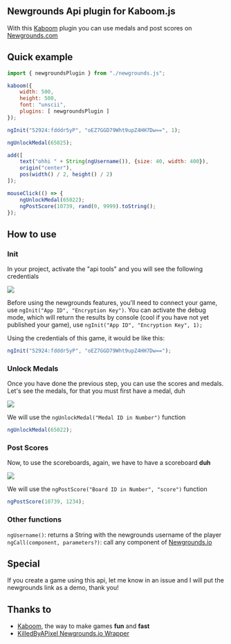 ## Newgrounds Api plugin for Kaboom.js

With this [Kaboom](https://github.com/replit/kaboom) plugin you can use medals and post scores on [Newgrounds.com](https://newgrounds.com)

## Quick example 

```.js
import { newgroundsPlugin } from "./newgrounds.js";

kaboom({
    width: 500,
    height: 500,
    font: "unscii",
    plugins: [ newgroundsPlugin ]
});

ngInit("52924:fdddr5yP", "oEZ7GGD79Wht9upZ4HH7Dw==", 1);

ngUnlockMedal(65025);

add([
    text("ohhi " + String(ngUsername()), {size: 40, width: 400}),
    origin("center"),
    pos(width() / 2, height() / 2)
]);

mouseClick(() => {
    ngUnlockMedal(65022);
    ngPostScore(10739, rand(0, 9999).toString();
});
```

## How to use 

### Init

In your project, activate the "api tools" and you will see the following credentials

![](https://imgur.com/l4W6YAV.png)

Before using the newgrounds features, you'll need to connect your game, use `ngInit("App ID", "Encryption Key")`. You can activate the debug mode, which will return the results by console (cool if you have not yet published your game), use `ngInit("App ID", "Encryption Key", 1);`


Using the credentials of this game, it would be like this:
```.js
ngInit("52924:fdddr5yP", "oEZ7GGD79Wht9upZ4HH7Dw==");

```

### Unlock Medals 

Once you have done the previous step, you can use the scores and medals. Let's see the medals, for that you must first have a medal, duh

![](https://imgur.com/VwzxtXn.png)

We will use the `ngUnlockMedal("Medal ID in Number")` function

```.js
ngUnlockMedal(65022);
```

### Post Scores

Now, to use the scoreboards, again, we have to have a scoreboard **duh**

![](https://imgur.com/ySpdtn3.png)

We will use the `ngPostScore("Board ID in Number", "score")` function

```.js
ngPostScore(10739, 1234);
```

### Other functions

`ngUsername()`: returns a String with the newgrounds username of the player <br>
`ngCall(component, parameters?)`: call any component of [Newgrounds.io](http://www.newgrounds.io/help/components/)

## Special
If you create a game using this api, let me know in an issue and I will put the newgrounds link as a demo, thank you!

## Thanks to

* [Kaboom](https://github.com/replit/kaboom), the way to make games **fun** and **fast** <br>
* [KilledByAPixel Newgrounds.io Wrapper](https://github.com/KilledByAPixel/newgrounds) 
